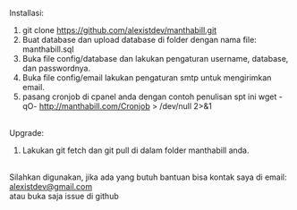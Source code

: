 Installasi:</br>
1. git clone https://github.com/alexistdev/manthabill.git</br>
2. Buat database dan upload database di folder dengan nama file: manthabill.sql</br>
3. Buka file config/database dan lakukan pengaturan username, database, dan passwordnya.</br>
4. Buka file config/email lakukan pengaturan smtp untuk mengirimkan email.</br>
5. pasang cronjob di cpanel anda dengan contoh penulisan spt ini wget -qO- http://manthabill.com/Cronjob > /dev/null 2>&1
</br></br>

Upgrade:</br>
1. Lakukan git fetch dan git pull di dalam folder manthabill anda.<br><br>

Silahkan digunakan, jika ada yang butuh bantuan bisa kontak saya di email: alexistdev@gmail.com</br>
atau buka saja issue di github
